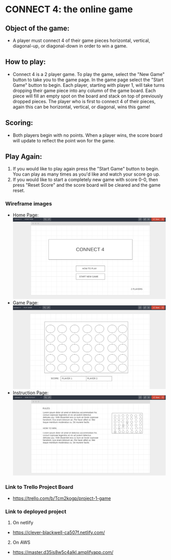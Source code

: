 # CONNECT 4: the online game
## Object of the game:

- A player must connect 4 of their game pieces horizontal, vertical, diagonal-up, or diagonal-down in order to win a game.

## How to play:

- Connect 4 is a 2 player game. To play the game, select the "New Game" button to take you to the game page. In the game page select the "Start Game" button to begin.
Each player, starting with player 1, will take turns dropping their game piece into any column of the game board. Each piece will fill an empty spot on the board and stack on top of previously dropped pieces. The player who is first to connect 4 of their pieces, again this can be horizontal, vertical, or diagonal, wins this game!
## Scoring:
- Both players begin with no points. When a player wins, the score board will update to reflect the point won for the game. 
## Play Again:
1. If you would like to play again press the "Start Game" button to begin. You can play as many times as you'd like and watch your score go up.
2. If you would like to start a completely new game with score 0-0, then press "Reset Score" and the score board will be cleared and the game reset.




### Wireframe images

- Home Page:
![homepagewireframe](images/connect4HomePageWireframe.png)
- Game Page:
![gamepagewireframe](images/gameboardWireframeImage.png)
- Instruction Page:
![instructionswireframe](images/gameInstructionsWireframe.png)

### Link to Trello Project Board
- https://trello.com/b/Tcm2kogp/project-1-game

### Link to deployed project
1. On netlify
- https://clever-blackwell-ca507f.netlify.com/
2. On AWS
- https://master.d35is8w5c4alkl.amplifyapp.com/
